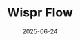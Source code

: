 ---  
layout: startup_page  
title: "Wispr Flow"  
id: "wisprflow.ai"  
permalink: "/wisprflowwisprflow.ai06242025/"  
website: "https://wisprflow.ai/"  
funding_round: "Series A"  
funding_amount: "$30M"  
investors: "Menlo Ventures, NEA, 8VC, Kenneth Schlenker, Evan Sharp, Henry Ward, Flo Crivelli"  
about: "Wispr Flow is a dictation app designed to allow users to type by mouthing words silently. After initially focusing on hardware, the company pivoted to a software interface, releasing apps for Mac, Windows, and iOS. The startup aims to create an AI-powered assistant for everyday tasks."  
markets: "AI, Technology, Information and Internet"  
hq: "San Francisco, California, United States"  
founded_year: "2021"  
linkedin: "https://www.linkedin.com/company/wisprflow"  
twitter: "https://twitter.com/wisprAI"  
instagram: ""  
facebook: "https://www.facebook.com/wisprAI"  
crunchbase: "https://www.crunchbase.com/organization/wispr-ai"  
pitchbook: "https://pitchbook.com/profiles/company/482540-68"  

date_display: "24-Jun-2025"  
date: "2025-06-24"

# SEO Optimization  
meta_title: "Wispr Flow - Series A Funding ($30M)"  
meta_description: "Wispr Flow, Wispr Flow is a dictation app designed to allow users to type by mouthing words silently. After initially focusing on hardware, the company pivoted to..."  
meta_keywords: "Wispr Flow, AI, Technology, Information and Internet, Series A funding"  
canonical_url: "https://startup.projectstartups.com/wisprflowwisprflow.ai06242025/"  
---